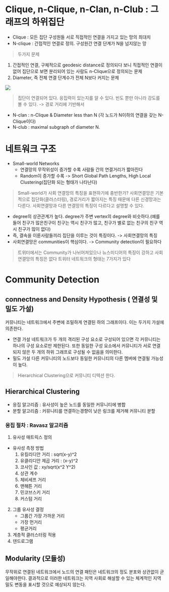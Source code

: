 


# Clique, n-Clique, n-Clan, n-Club : 그래프의 하위집단

* Clique : 모든 집단 구성원들 서로 직접적인 연결을 가지고 있는 망의 최대치
* N-clique : 간접적인 연결로 정의. 구성원간 연결 단계가 N을 넘지않는 망

> 두가지 문제
1. 간접적인 연결, 구체적으로 geodesic distance로 정의되다 보니 직접적인 연결이 없어 집단으로 보면 분리되어 있는 사람도 n-Clique으로 정의되는 문제
2. Diameter, 즉 전체 연결 단계수가 전체 N보다 커지는 문제
<image src="/images/clique1.PNG">


> 집단이 연결되어 있다. 응집력이 있는지를 알 수 있다.
> 빈도 뿐만 아니라 강도를 볼 수 있다. -> 경로 거리에 기반해서

* N-clan : n-Clique & Diameter less than N (각 노드가 N이하의 연결을 갖는 N-Clique이다)
* N-club : maximal subgraph of diameter N.

# 네트워크 구조

* Small-world Networks
	* 연결망의 무작위성이 증가할 수록 사람들 간의 연결거리가 짧아진다
	* Random이 증가할 수록 -> Short Global Path Lengths, High Local Clustering(집단화 되는 형태가 나타난다)

> Small-world가 사회 연결망의 특징을 표현하기에 충반한가?
사회연결망은 기본적으로 집단화(클러스터링), 경로거리가 짧아지는 특징 때문에 다른 신경망과는 다른다. 사회연결망과 다른 연결망의 특징이 다르다고 설명할 수 있다.
* degree의 상관관계가 높다. degree가 주변 vertex의 degree와 비슷하다.(예를 들어 친구가 많은친구이 친구는 역시 친구가 많고, 친구가 별로 없는 친구의 친구 역시 친구가 많이 없다)
* 즉, 결속을 이룬사람들끼리 집단을 이루는 것이 특징이다. -> 사회연결망의 특징
* 사회연결망은 communities이 핵심이다. -> Community detection이 필요하다

> 트위터에서는 Community가 나뉘어져있으나 뉴스미디어의 특징이 강하고 사회연결망의 특징은 없다
> 트위터 네트워크의 형태는 7가지가 있다

# Community Detection

## connectness and Density Hypothesis ( 연결성 및 밀도 가설)
커뮤니티는 네트워크에서 주변에 조밀하게 연결된 하의 그래프이다. 이는 두가지 가설에 의존한다.
* 연결 가설
네트워크가 두 개의 격리된 구성 요소로 구성되어 있으면 각 커뮤니티는 하나의 구성 요소로만 제한된다. 또한 동일한 구성 요소에서 커뮤니티가 서로 연결되지 않은 두 개의 하위 그래프로 구성될 수 없음을 의미한다.
* 밀도 가설
다른 커뮤니티의 노드보다 동일한 커뮤니티의 다른 멤버에 연결될 가능성이 높다.

> Hierarchical Clustering으로 커뮤니티 디텍션 한다.
## Hierarchical Clustering
* 응집 알고리즘 : 유사성이 높은 노드를 동일한 커뮤니티에 병합
* 분할 알고리즘 : 커뮤니티를 연결하는경향이 낮은 링크를 제거해 커뮤니티 분할

### 응집 절차 : Ravasz 알고리즘
1. 유사성 매트릭스 정의 
* 유사성 측정 방법
	1. 유킬리디안 거리 : sqrt(x-y)^2
	2. 유클리디안 제곱 거리 : (x-y)^2
	3. 코사인 값 : xy/sqrt(x^2  Y^2)
	4. 상관 계수
	5. 체비세프 거리
	6. 맨해튼 거리
	7. 민코브스키 거리
	8. 커스텀 거리 
2. 그룹 유사성 결정
	* 그룹간 가장 가까운 거리
	* 가장 먼거리
	* 평균거리
3. 계층적 클러스터링 적용
4. 덴드로그램 

## Modularity (모듈성)
무작위로 연결된 네트워크에서 노드의 연결 패턴은 네트워크의 정도 분포와 상관없이 균일해야한다. 결과적으로 이러한 네트워크는 지역 사회로 해설할 수 있는 체계적인 지역 밀도 변동을 표시할 것으로 예상되지 않는다.


<!--stackedit_data:
eyJoaXN0b3J5IjpbMTg3MDM4MDAyNCwtOTc2MDEwMzY0LDEyND
EwMDIyNzQsMTIwNTEwMTU0NiwtMTcyNzI4OTQ5NywtNzYxMzg3
NDg0LDc0MTQzNzY3N119
-->